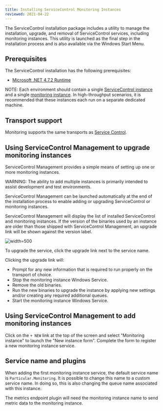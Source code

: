 ```yaml
---
title: Installing ServiceControl Monitoring Instances
reviewed: 2021-04-22
---
```


The ServiceControl installation package includes a utility to manage the installation, upgrade, and removal of ServiceControl services, including monitoring instances. This utility is launched as the final step in the installation process and is also available via the Windows Start Menu.

## Prerequisites

The ServiceControl installation has the following prerequisites:

* [Microsoft .NET 4.7.2 Runtime](https://dotnet.microsoft.com/download/dotnet-framework/net472)

NOTE: Each environment should contain a single [ServiceControl instance](/servicecontrol/servicecontrol-instances/) and a single [monitoring instance](/servicecontrol/monitoring-instances/). In high-throughput scenarios, it is recommended that these instances each run on a separate dedicated machine.


## Transport support

Monitoring supports the same transports as [Service Control](/servicecontrol/installation.md#transport-support).

## Using ServiceControl Management to upgrade monitoring instances

ServiceControl Management provides a simple means of setting up one or more monitoring instances.

WARNING: The ability to add multiple instances is primarily intended to assist development and test environments.

ServiceControl Management can be launched automatically at the end of the installation process to enable adding or upgrading ServiceControl or monitoring instances.

ServiceControl Management will display the list of installed ServiceControl and monitoring instances. If the version of the binaries used by an instance are older than those shipped with ServiceControl Management, an upgrade link will be shown against the version label.

![](/servicecontrol/managementutil-upgradelink.png 'width=500')

To upgrade the service, click the upgrade link next to the service name.

Clicking the upgrade link will:

* Prompt for any new information that is required to run properly on the transport of choice.
* Stop the monitoring instance Windows Service.
* Remove the old binaries.
* Run the new binaries to upgrade the instance by applying new settings and/or creating any required additional queues.
* Start the monitoring instance Windows Service.


## Using ServiceControl Management to add monitoring instances

Click on the `+ NEW` link at the top of the screen and select "Monitoring instance" to launch the "New instance form". Complete the form to register a new monitoring instance service.


## Service name and plugins

When adding the first monitoring instance service, the default service name is `Particular.Monitoring`. It is possible to change this name to a custom service name. In doing so, this is also changing the queue name associated with this instance.

The metrics endpoint plugin will need the monitoring instance name to send metric data to the monitoring instance.
